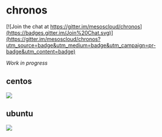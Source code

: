 # chronos

[![Join the chat at https://gitter.im/mesoscloud/chronos](https://badges.gitter.im/Join%20Chat.svg)](https://gitter.im/mesoscloud/chronos?utm_source=badge&utm_medium=badge&utm_campaign=pr-badge&utm_content=badge)

*Work in progress*

## centos

[![](https://badge.imagelayers.io/mesoscloud/chronos:2.3.4-centos-7.svg)](https://imagelayers.io/?images=mesoscloud/chronos:2.3.4-centos-7)

## ubuntu

[![](https://badge.imagelayers.io/mesoscloud/chronos:2.3.4-ubuntu-14.04.svg)](https://imagelayers.io/?images=mesoscloud/chronos:2.3.4-ubuntu-14.04)
